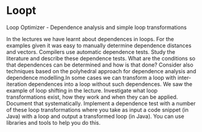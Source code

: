 # Loopt
Loop Optimizer - Dependence analysis and simple loop transformations

In the lectures we have learnt about dependences in loops. For the examples given it was easy to manually determine dependence distances and vectors. Compilers use automatic dependence tests. Study the literature and describe these dependence tests. What are the conditions so that dependences can be determined and how is that done? Consider also techniques based on the polyhedral approach for dependence analysis and dependence modelling.In some cases we can transform a loop with inter-iteration dependences into a loop without such dependences. We saw the example of loop shifting in the lecture. Investigate what loop transformations exist, how they work and when they can be applied. Document that systematically. Implement a dependence test with a number of these loop transformations where you take as input a code snippet (in Java) with a loop and output a transformed loop (in Java). You can use libraries and tools to help you do this.
